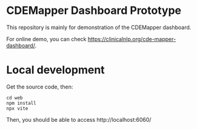 # CDEMapper Dashboard Prototype

This repository is mainly for demonstration of the CDEMapper dashboard.

For online demo, you can check https://clinicalnlp.org/cde-mapper-dashboard/.

# Local development

Get the source code, then:

```
cd web
npm install
npx vite
```

Then, you should be able to access http://localhost:6060/